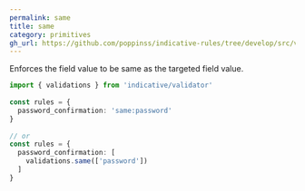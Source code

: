 ```yaml
---
permalink: same
title: same
category: primitives
gh_url: https://github.com/poppinss/indicative-rules/tree/develop/src/validations/primitives/same.ts
---
```


Enforces the field value to be same as the targeted field
value.
 
```ts
import { validations } from 'indicative/validator'
 
const rules = {
  password_confirmation: 'same:password'
}
 
// or
const rules = {
  password_confirmation: [
    validations.same(['password'])
  ]
}
```